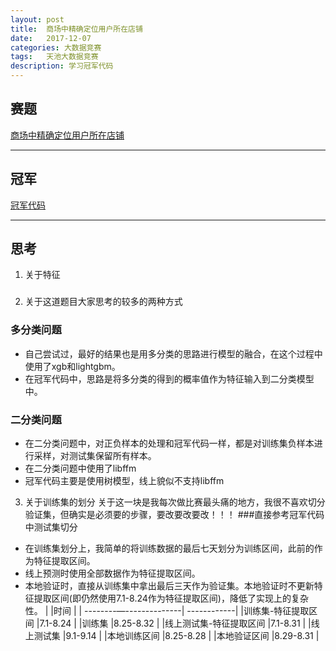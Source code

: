 ```yaml
---
layout:	post
title:	商场中精确定位用户所在店铺
date:	2017-12-07
categories:	大数据竞赛
tags:	天池大数据竞赛
description: 学习冠军代码
---
```

## 赛题
[商场中精确定位用户所在店铺](https://tianchi.aliyun.com/competition/introduction.htm?spm=5176.100066.0.0.3e23c9abTKp1vE&raceId=231620)

---

## 冠军
[冠军代码](https://github.com/drop-out/Tianchi-Wifi-Positioning)

---
## 思考
1. 关于特征
###
###

2. 关于这道题目大家思考的较多的两种方式
### 多分类问题
*	自己尝试过，最好的结果也是用多分类的思路进行模型的融合，在这个过程中使用了xgb和lightgbm。
*   在冠军代码中，思路是将多分类的得到的概率值作为特征输入到二分类模型中。
### 二分类问题
*	在二分类问题中，对正负样本的处理和冠军代码一样，都是对训练集负样本进行采样，对测试集保留所有样本。
*   在二分类问题中使用了libffm
*   冠军代码主要是使用树模型，线上貌似不支持libffm

3. 关于训练集的划分
关于这一块是我每次做比赛最头痛的地方，我很不喜欢切分验证集，但确实是必须要的步骤，要改要改要改！！！
###直接参考冠军代码中测试集切分
*	在训练集划分上，我简单的将训练数据的最后七天划分为训练区间，此前的作为特征提取区间。
*	线上预测时使用全部数据作为特征提取区间。
*	本地验证时，直接从训练集中拿出最后三天作为验证集。本地验证时不更新特征提取区间(即仍然使用7.1-8.24作为特征提取区间)，降低了实现上的复杂性。
	|                        |时间         |
    | --------—--------------| ------------|
    |训练集-特征提取区间     |7.1-8.24     | 
    |训练集                  |8.25-8.32    |
    |线上测试集-特征提取区间 |7.1-8.31     |
	|线上测试集              |9.1-9.14     |
	|本地训练区间            |8.25-8.28    |
	|本地验证区间            |8.29-8.31    |
